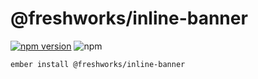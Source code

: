 @freshworks/inline-banner
==============================================================================
[![npm version](https://badge.fury.io/js/%40freshworks%2Finline-banner.svg)](https://www.npmjs.com/package/@freshworks/inline-banner)
![npm](https://img.shields.io/npm/dm/@freshworks/inline-banner)

```sh
ember install @freshworks/inline-banner
```
